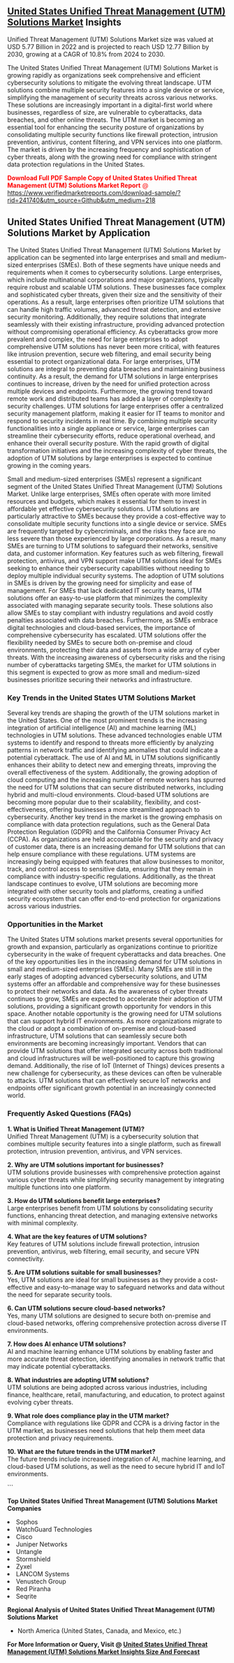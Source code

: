<h2><a href="https://www.verifiedmarketreports.com/download-sample/?rid=241740&amp;utm_source=Github&amp;utm_medium=218" target="_blank">United States Unified Threat Management (UTM) Solutions Market</a> Insights</h2><p>Unified Threat Management (UTM) Solutions Market size was valued at USD 5.77 Billion in 2022 and is projected to reach USD 12.77 Billion by 2030, growing at a CAGR of 10.8% from 2024 to 2030.</p><p> <p>The United States Unified Threat Management (UTM) Solutions Market is growing rapidly as organizations seek comprehensive and efficient cybersecurity solutions to mitigate the evolving threat landscape. UTM solutions combine multiple security features into a single device or service, simplifying the management of security threats across various networks. These solutions are increasingly important in a digital-first world where businesses, regardless of size, are vulnerable to cyberattacks, data breaches, and other online threats. The UTM market is becoming an essential tool for enhancing the security posture of organizations by consolidating multiple security functions like firewall protection, intrusion prevention, antivirus, content filtering, and VPN services into one platform. The market is driven by the increasing frequency and sophistication of cyber threats, along with the growing need for compliance with stringent data protection regulations in the United States. <p><span class=""><span style="color: #ff0000;"><strong>Download Full PDF Sample Copy of United States Unified Threat Management (UTM) Solutions Market Report</strong> @ </span><a href="https://www.verifiedmarketreports.com/download-sample/?rid=241740&amp;utm_source=Github&amp;utm_medium=218" target="_blank">https://www.verifiedmarketreports.com/download-sample/?rid=241740&amp;utm_source=Github&amp;utm_medium=218</a></span></p></p> <h2>United States Unified Threat Management (UTM) Solutions Market by Application</h2> <p>The United States Unified Threat Management (UTM) Solutions Market by application can be segmented into large enterprises and small and medium-sized enterprises (SMEs). Both of these segments have unique needs and requirements when it comes to cybersecurity solutions. Large enterprises, which include multinational corporations and major organizations, typically require robust and scalable UTM solutions. These businesses face complex and sophisticated cyber threats, given their size and the sensitivity of their operations. As a result, large enterprises often prioritize UTM solutions that can handle high traffic volumes, advanced threat detection, and extensive security monitoring. Additionally, they require solutions that integrate seamlessly with their existing infrastructure, providing advanced protection without compromising operational efficiency. As cyberattacks grow more prevalent and complex, the need for large enterprises to adopt comprehensive UTM solutions has never been more critical, with features like intrusion prevention, secure web filtering, and email security being essential to protect organizational data. For large enterprises, UTM solutions are integral to preventing data breaches and maintaining business continuity. As a result, the demand for UTM solutions in large enterprises continues to increase, driven by the need for unified protection across multiple devices and endpoints. Furthermore, the growing trend toward remote work and distributed teams has added a layer of complexity to security challenges. UTM solutions for large enterprises offer a centralized security management platform, making it easier for IT teams to monitor and respond to security incidents in real time. By combining multiple security functionalities into a single appliance or service, large enterprises can streamline their cybersecurity efforts, reduce operational overhead, and enhance their overall security posture. With the rapid growth of digital transformation initiatives and the increasing complexity of cyber threats, the adoption of UTM solutions by large enterprises is expected to continue growing in the coming years. </p> <p>Small and medium-sized enterprises (SMEs) represent a significant segment of the United States Unified Threat Management (UTM) Solutions Market. Unlike large enterprises, SMEs often operate with more limited resources and budgets, which makes it essential for them to invest in affordable yet effective cybersecurity solutions. UTM solutions are particularly attractive to SMEs because they provide a cost-effective way to consolidate multiple security functions into a single device or service. SMEs are frequently targeted by cybercriminals, and the risks they face are no less severe than those experienced by large corporations. As a result, many SMEs are turning to UTM solutions to safeguard their networks, sensitive data, and customer information. Key features such as web filtering, firewall protection, antivirus, and VPN support make UTM solutions ideal for SMEs seeking to enhance their cybersecurity capabilities without needing to deploy multiple individual security systems. The adoption of UTM solutions in SMEs is driven by the growing need for simplicity and ease of management. For SMEs that lack dedicated IT security teams, UTM solutions offer an easy-to-use platform that minimizes the complexity associated with managing separate security tools. These solutions also allow SMEs to stay compliant with industry regulations and avoid costly penalties associated with data breaches. Furthermore, as SMEs embrace digital technologies and cloud-based services, the importance of comprehensive cybersecurity has escalated. UTM solutions offer the flexibility needed by SMEs to secure both on-premise and cloud environments, protecting their data and assets from a wide array of cyber threats. With the increasing awareness of cybersecurity risks and the rising number of cyberattacks targeting SMEs, the market for UTM solutions in this segment is expected to grow as more small and medium-sized businesses prioritize securing their networks and infrastructure. </p> <h3>Key Trends in the United States UTM Solutions Market</h3> <p>Several key trends are shaping the growth of the UTM solutions market in the United States. One of the most prominent trends is the increasing integration of artificial intelligence (AI) and machine learning (ML) technologies in UTM solutions. These advanced technologies enable UTM systems to identify and respond to threats more efficiently by analyzing patterns in network traffic and identifying anomalies that could indicate a potential cyberattack. The use of AI and ML in UTM solutions significantly enhances their ability to detect new and emerging threats, improving the overall effectiveness of the system. Additionally, the growing adoption of cloud computing and the increasing number of remote workers has spurred the need for UTM solutions that can secure distributed networks, including hybrid and multi-cloud environments. Cloud-based UTM solutions are becoming more popular due to their scalability, flexibility, and cost-effectiveness, offering businesses a more streamlined approach to cybersecurity. Another key trend in the market is the growing emphasis on compliance with data protection regulations, such as the General Data Protection Regulation (GDPR) and the California Consumer Privacy Act (CCPA). As organizations are held accountable for the security and privacy of customer data, there is an increasing demand for UTM solutions that can help ensure compliance with these regulations. UTM systems are increasingly being equipped with features that allow businesses to monitor, track, and control access to sensitive data, ensuring that they remain in compliance with industry-specific regulations. Additionally, as the threat landscape continues to evolve, UTM solutions are becoming more integrated with other security tools and platforms, creating a unified security ecosystem that can offer end-to-end protection for organizations across various industries. </p> <h3>Opportunities in the Market</h3> <p>The United States UTM solutions market presents several opportunities for growth and expansion, particularly as organizations continue to prioritize cybersecurity in the wake of frequent cyberattacks and data breaches. One of the key opportunities lies in the increasing demand for UTM solutions in small and medium-sized enterprises (SMEs). Many SMEs are still in the early stages of adopting advanced cybersecurity solutions, and UTM systems offer an affordable and comprehensive way for these businesses to protect their networks and data. As the awareness of cyber threats continues to grow, SMEs are expected to accelerate their adoption of UTM solutions, providing a significant growth opportunity for vendors in this space. Another notable opportunity is the growing need for UTM solutions that can support hybrid IT environments. As more organizations migrate to the cloud or adopt a combination of on-premise and cloud-based infrastructure, UTM solutions that can seamlessly secure both environments are becoming increasingly important. Vendors that can provide UTM solutions that offer integrated security across both traditional and cloud infrastructures will be well-positioned to capture this growing demand. Additionally, the rise of IoT (Internet of Things) devices presents a new challenge for cybersecurity, as these devices can often be vulnerable to attacks. UTM solutions that can effectively secure IoT networks and endpoints offer significant growth potential in an increasingly connected world. </p> <h3>Frequently Asked Questions (FAQs)</h3> <p><strong>1. What is Unified Threat Management (UTM)?</strong><br> Unified Threat Management (UTM) is a cybersecurity solution that combines multiple security features into a single platform, such as firewall protection, intrusion prevention, antivirus, and VPN services.</p> <p><strong>2. Why are UTM solutions important for businesses?</strong><br> UTM solutions provide businesses with comprehensive protection against various cyber threats while simplifying security management by integrating multiple functions into one platform.</p> <p><strong>3. How do UTM solutions benefit large enterprises?</strong><br> Large enterprises benefit from UTM solutions by consolidating security functions, enhancing threat detection, and managing extensive networks with minimal complexity.</p> <p><strong>4. What are the key features of UTM solutions?</strong><br> Key features of UTM solutions include firewall protection, intrusion prevention, antivirus, web filtering, email security, and secure VPN connectivity.</p> <p><strong>5. Are UTM solutions suitable for small businesses?</strong><br> Yes, UTM solutions are ideal for small businesses as they provide a cost-effective and easy-to-manage way to safeguard networks and data without the need for separate security tools.</p> <p><strong>6. Can UTM solutions secure cloud-based networks?</strong><br> Yes, many UTM solutions are designed to secure both on-premise and cloud-based networks, offering comprehensive protection across diverse IT environments.</p> <p><strong>7. How does AI enhance UTM solutions?</strong><br> AI and machine learning enhance UTM solutions by enabling faster and more accurate threat detection, identifying anomalies in network traffic that may indicate potential cyberattacks.</p> <p><strong>8. What industries are adopting UTM solutions?</strong><br> UTM solutions are being adopted across various industries, including finance, healthcare, retail, manufacturing, and education, to protect against evolving cyber threats.</p> <p><strong>9. What role does compliance play in the UTM market?</strong><br> Compliance with regulations like GDPR and CCPA is a driving factor in the UTM market, as businesses need solutions that help them meet data protection and privacy requirements.</p> <p><strong>10. What are the future trends in the UTM market?</strong><br> The future trends include increased integration of AI, machine learning, and cloud-based UTM solutions, as well as the need to secure hybrid IT and IoT environments.</p> ```</p><p><strong>Top United States Unified Threat Management (UTM) Solutions Market Companies</strong></p><div data-test-id=""><p><li>Sophos</li><li> WatchGuard Technologies</li><li> Cisco</li><li> Juniper Networks</li><li> Untangle</li><li> Stormshield</li><li> Zyxel</li><li> LANCOM Systems</li><li> Venustech Group</li><li> Red Piranha</li><li> Seqrite</li></p><div><strong>Regional Analysis of&nbsp;United States Unified Threat Management (UTM) Solutions Market</strong></div><ul><li dir="ltr"><p dir="ltr">North America&nbsp;(United States, Canada, and Mexico, etc.)</p></li></ul><p><strong>For More Information or Query, Visit @&nbsp;</strong><strong><a href="https://www.verifiedmarketreports.com/product/unified-threat-management-utm-solutions-market/?utm_source=Github&amp;utm_medium=218" target="_blank">United States Unified Threat Management (UTM) Solutions Market Insights Size And Forecast</a></strong></p></div>
